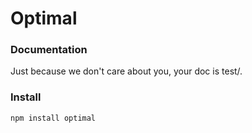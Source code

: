 Optimal
=======

### Documentation

Just because we don't care about you, your doc is test/.

### Install

`npm install optimal`